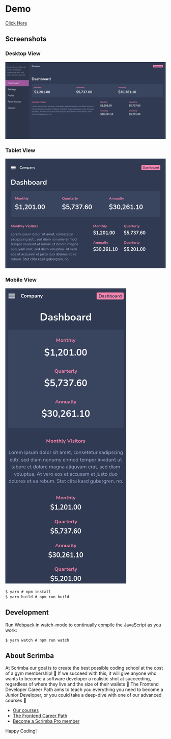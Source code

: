 # Demo
[Click Here](https://scrimba-dashboard-ui.netlify.app/)

## Screenshots

### Desktop View

![Desktop View](https://github.com/emmanesgana/scrimba-ui-design-3/blob/main/preview/desktop-dashboard.png)

### Tablet View

![Tablet View](https://github.com/emmanesgana/scrimba-ui-design-3/blob/main/preview/tablet-dashboard.png)

### Mobile View

![Mobile View](https://github.com/emmanesgana/scrimba-ui-design-3/blob/main/preview/mobile-dashboard.png)


```
$ yarn # npm install
$ yarn build # npm run build
````

## Development

Run Webpack in watch-mode to continually compile the JavaScript as you work:

```
$ yarn watch # npm run watch
```

## About Scrimba

At Scrimba our goal is to create the best possible coding school at the cost of a gym membership! 💜
If we succeed with this, it will give anyone who wants to become a software developer a realistic shot at succeeding, regardless of where they live and the size of their wallets 🎉
The Frontend Developer Career Path aims to teach you everything you need to become a Junior Developer, or you could take a deep-dive with one of our advanced courses 🚀

- [Our courses](https://scrimba.com/allcourses)
- [The Frontend Career Path](https://scrimba.com/learn/frontend)
- [Become a Scrimba Pro member](https://scrimba.com/pricing)

Happy Coding!
